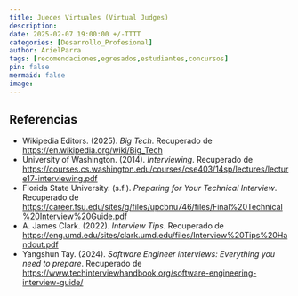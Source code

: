 ```yaml
---
title: Jueces Virtuales (Virtual Judges)
description: 
date: 2025-02-07 19:00:00 +/-TTTT
categories: [Desarrollo_Profesional]
author: ArielParra 
tags: [recomendaciones,egresados,estudiantes,concursos]
pin: false
mermaid: false
image:
---
```


## Referencias

- Wikipedia Editors. (2025). *Big Tech*. Recuperado de <https://en.wikipedia.org/wiki/Big_Tech>
- University of Washington. (2014). *Interviewing*. Recuperado de <https://courses.cs.washington.edu/courses/cse403/14sp/lectures/lecture17-interviewing.pdf>
- Florida State University. (s.f.). *Preparing for Your Technical Interview*. Recuperado de <https://career.fsu.edu/sites/g/files/upcbnu746/files/Final%20Technical%20Interview%20Guide.pdf>
- A. James Clark. (2022). *Interview Tips*. Recuperado de <https://eng.umd.edu/sites/clark.umd.edu/files/Interview%20Tips%20Handout.pdf>
-  Yangshun Tay. (2024). *Software Engineer interviews: Everything you need to prepare*. Recuperado de <https://www.techinterviewhandbook.org/software-engineering-interview-guide/>
